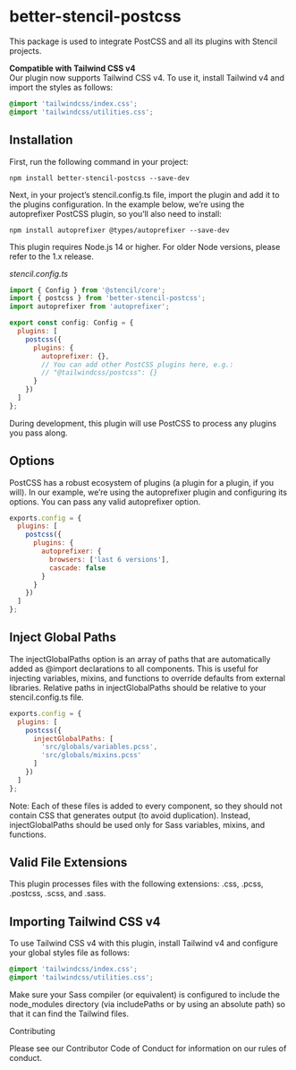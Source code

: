 # better-stencil-postcss

This package is used to integrate PostCSS and all its plugins with Stencil projects.

**Compatible with Tailwind CSS v4**  
Our plugin now supports Tailwind CSS v4. To use it, install Tailwind v4 and import the styles as follows:

```scss
@import 'tailwindcss/index.css';
@import 'tailwindcss/utilities.css';
```

## Installation

First, run the following command in your project:

`npm install better-stencil-postcss --save-dev`

Next, in your project’s stencil.config.ts file, import the plugin and add it to the plugins configuration. In the example below, we’re using the autoprefixer PostCSS plugin, so you’ll also need to install:

`npm install autoprefixer @types/autoprefixer --save-dev`

This plugin requires Node.js 14 or higher. For older Node versions, please refer to the 1.x release.

*stencil.config.ts*
```js
import { Config } from '@stencil/core';
import { postcss } from 'better-stencil-postcss';
import autoprefixer from 'autoprefixer';

export const config: Config = {
  plugins: [
    postcss({
      plugins: {
        autoprefixer: {},
        // You can add other PostCSS plugins here, e.g.:
        // "@tailwindcss/postcss": {}
      }
    })
  ]
};
```
During development, this plugin will use PostCSS to process any plugins you pass along.

## Options

PostCSS has a robust ecosystem of plugins (a plugin for a plugin, if you will). In our example, we’re using the autoprefixer plugin and configuring its options. You can pass any valid autoprefixer option.
```js
exports.config = {
  plugins: [
    postcss({
      plugins: {
        autoprefixer: {
          browsers: ['last 6 versions'],
          cascade: false
        }
      }
    })
  ]
};
```
## Inject Global Paths

The injectGlobalPaths option is an array of paths that are automatically added as @import declarations to all components. This is useful for injecting variables, mixins, and functions to override defaults from external libraries. Relative paths in injectGlobalPaths should be relative to your stencil.config.ts file.
```js
exports.config = {
  plugins: [
    postcss({
      injectGlobalPaths: [
        'src/globals/variables.pcss',
        'src/globals/mixins.pcss'
      ]
    })
  ]
};
```
Note: Each of these files is added to every component, so they should not contain CSS that generates output (to avoid duplication). Instead, injectGlobalPaths should be used only for Sass variables, mixins, and functions.

## Valid File Extensions

This plugin processes files with the following extensions: .css, .pcss, .postcss, .scss, and .sass.

## Importing Tailwind CSS v4

To use Tailwind CSS v4 with this plugin, install Tailwind v4 and configure your global styles file as follows:
```css
@import 'tailwindcss/index.css';
@import 'tailwindcss/utilities.css';
```

Make sure your Sass compiler (or equivalent) is configured to include the node_modules directory (via includePaths or by using an absolute path) so that it can find the Tailwind files.

Contributing

Please see our Contributor Code of Conduct for information on our rules of conduct.